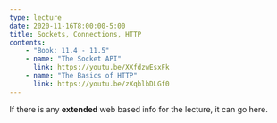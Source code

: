 ```yaml
---
type: lecture
date: 2020-11-16T8:00:00-5:00
title: Sockets, Connections, HTTP
contents:
    - "Book: 11.4 - 11.5"
    - name: "The Socket API"
      link: https://youtu.be/XXfdzwEsxFk
    - name: "The Basics of HTTP"
      link: https://youtu.be/zXqblbDLGf0
---
```


If there is any **extended** web based info for the lecture, it can go here.
